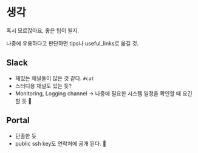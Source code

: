 # 생각
혹시 모르잖아요, 좋은 팁이 될지. 

나중에 유용하다고 판단하면 tips나 useful_links로 옮길 것.

## Slack
- 재밌는 채널들이 많은 것 같다. ```#cat```
- 스터디용 채널도 있는 듯?
- Monitoring, Logging channel &rarr; 나중에 필요한 시스템 일정을 확인할 때 요긴 할 듯 👀

## Portal
- 단촐한 듯
- public ssh key도 연락처에 공개 된다. 🤔